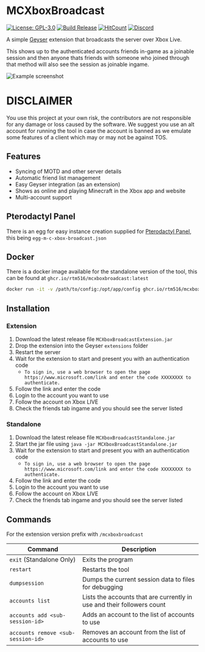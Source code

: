 # MCXboxBroadcast
[![License: GPL-3.0](https://img.shields.io/github/license/rtm516/MCXboxBroadcast)](LICENSE)
[![Build Release](https://github.com/rtm516/MCXboxBroadcast/actions/workflows/release.yml/badge.svg)](https://github.com/rtm516/MCXboxBroadcast/releases)
[![HitCount](https://hits.dwyl.com/rtm516/MCXboxBroadcast.svg?style=flat)](http://hits.dwyl.com/rtm516/MCXboxBroadcast)
[![Discord](https://img.shields.io/discord/1139621390908133396?label=discord&color=5865F2)](https://discord.gg/Tp3tA2kdCN)

A simple [Geyser](https://github.com/GeyserMC/Geyser) extension that broadcasts the server over Xbox Live.

This shows up to the authenticated accounts friends in-game as a joinable session and then anyone thats friends with someone who joined through that method will also see the session as joinable ingame.

![Example screenshot](https://user-images.githubusercontent.com/5401186/159083033-b965bfba-de17-4708-8979-1f33bfd5fa28.png)

# DISCLAIMER
You use this project at your own risk, the contributors are not responsible for any damage or loss caused by the software. We suggest you use an alt account for running the tool in case the account is banned as we emulate some features of a client which may or may not be against TOS.

## Features
 - Syncing of MOTD and other server details
 - Automatic friend list management
 - Easy Geyser integration (as an extension)
 - Shows as online and playing Minecraft in the Xbox app and website
 - Multi-account support

## Pterodactyl Panel
There is an egg for easy instance creation supplied for [Pterodactyl Panel](https://pterodactyl.io/), this being `egg-m-c-xbox-broadcast.json`

## Docker
There is a docker image available for the standalone version of the tool, this can be found at `ghcr.io/rtm516/mcxboxbroadcast:latest`

```bash
docker run -it -v /path/to/config:/opt/app/config ghcr.io/rtm516/mcxboxbroadcast:latest
```

## Installation
### Extension
1. Download the latest release file `MCXboxBroadcastExtension.jar`
2. Drop the extension into the Geyser `extensions` folder
3. Restart the server
4. Wait for the extension to start and present you with an authentication code
   - `To sign in, use a web browser to open the page https://www.microsoft.com/link and enter the code XXXXXXXX to authenticate.`
5. Follow the link and enter the code
6. Login to the account you want to use
7. Follow the account on Xbox LIVE
8. Check the friends tab ingame and you should see the server listed

### Standalone
1. Download the latest release file `MCXboxBroadcastStandalone.jar`
2. Start the jar file using `java -jar MCXboxBroadcastStandalone.jar`
3. Wait for the extension to start and present you with an authentication code
    - `To sign in, use a web browser to open the page https://www.microsoft.com/link and enter the code XXXXXXXX to authenticate.`
4. Follow the link and enter the code
5. Login to the account you want to use
6. Follow the account on Xbox LIVE
7. Check the friends tab ingame and you should see the server listed


## Commands
For the extension version prefix with `/mcxboxbroadcast`

| Command | Description |
| --- | --- |
| `exit` (Standalone Only) | Exits the program |
| `restart` | Restarts the tool |
| `dumpsession` | Dumps the current session data to files for debugging |
| `accounts list` | Lists the accounts that are currently in use and their followers count |
| `accounts add <sub-session-id>` | Adds an account to the list of accounts to use |
| `accounts remove <sub-session-id>` | Removes an account from the list of accounts to use |
